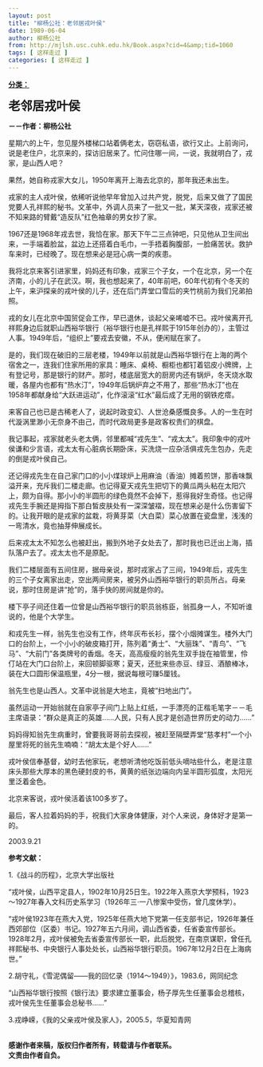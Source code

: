```yaml
---
layout: post
title: "柳杨公社：老邻居戎叶侯"
date: 1989-06-04
author: 柳杨公社
from: http://mjlsh.usc.cuhk.edu.hk/Book.aspx?cid=4&amp;tid=1060
tags: [ 这样走过 ]
categories: [ 这样走过 ]
---
```


<div style="margin: 15px 10px 10px 0px;">
<div>
<span id="ctl00_ContentPlaceHolder1_chapter1_SubjectLabel" style="font-weight:bold;text-decoration:underline;">
   分类：
  </span>
</div>
<p>
<strong>
<font size="5">
    老邻居戎叶侯
   </font>
</strong>
</p>
<p>
<strong>
   －－作者：柳杨公社
  </strong>
</p>
<p>
  星期六的上午，忽见屋外楼梯口站着俩老太，窃窃私语，欲行又止。上前询问，说是老住户，北京来的，探访旧居来了。忙问住哪一间，一说，我就明白了，戎家，是山西人吧？
 </p>
<p>
  果然，她自称戎家大女儿，1950年离开上海去北京的，那年我还未出生。
 </p>
<p>
  戎家的主人戎叶侯，依稀听说他早年曾加入过共产党，脱党，后来又做了了国民党要人孔祥熙的秘书。文革中，外调人员来了一批又一批，某天深夜，戎家还被不知来路的臂戴“造反队”红色袖章的男女抄了家。
 </p>
<p>
  1967还是1968年戎去世，我恰在家。那天下午二三点钟吧，只见他从卫生间出来，一手端着脸盆，盆边上还搭着白毛巾，一手捂着胸腹部，一脸痛苦状。救护车来时，已经晚了。现在想来必是冠心病一类的疾患。
 </p>
<p>
  我将北京来客引进家里，妈妈还有印象，戎家三个子女，一个在北京，另一个在济南，小的儿子在武汉。啊，我也想起来了，40年前吧，60年代初有个冬天的上午，来沪探亲的戎叶侯的儿子，还在后门弄堂口雪后的夹竹桃前为我们兄弟拍照。
 </p>
<p>
  戎的女儿在北京中国贸促会工作，早已退休，谈起父亲唏嘘不已。戎叶侯离开孔祥熙身边后就职山西裕华银行（裕华银行也是孔祥熙于1915年创办的），主管过人事。1949年后，“组织上”要戎去安徽，不从，便闲赋在家了。
 </p>
<p>
  是的，我们现在破旧的三层老楼，1949年以前就是山西裕华银行在上海的两个宿舍之一，连我们住家所用的家具：睡床、桌椅、橱柜也都钉着铝皮小牌牌，上有登记号，那是银行的财产。那时，楼底层宽大的厨房内还有锅炉，冬天烧水取暖，各屋内也都有“热水汀”，1949年后锅炉弃之不用了，那些“热水汀”也在1958年都献身给“大跃进运动”，化作滚滚“红水”最后成了无用的钢铁疙瘩。
 </p>
<p>
  来客自己也已是古稀老人了，说起时政变幻、人世沧桑感慨良多。人的一生在时代漩涡里渺小无奈身不由己，而时代政局更多是政客权贵们的棋盘。
 </p>
<p>
  我记事起，戎家就老头老太俩，邻里都喊“戎先生”、“戎太太”。我印象中的戎叶侯谦和少言语，戎太太有心脏病长期卧床，买洗烧一应杂活俱戎先生包办，先走的倒是戎叶侯自己。
 </p>
<p>
  还记得戎先生在自己家门口的小小煤球炉上用麻油（香油）摊着煎饼，那香味飘溢开来，充斥我们二楼走廊。也记得夏天戎先生把切下的黄瓜两头粘在太阳穴上，颇为自得。那小小的半圆形的绿色竟然不会掉下，惹得我好生奇怪。也记得戎先生手腕还是拇指下那白皙皮肤处有一深深皱褶，现在想来必是什么伤害留下的。让我开眼的是戎家的盆栽，将黄芽菜（大白菜）菜心放置在瓷盘里，浅浅的一弯清水，竟也抽芽伸展成长。
 </p>
<p>
  后来戎太太不知怎么也被赶出，搬到外地子女处去了，那时我也已迁出上海，插队落户去了。戎太太也不是原配。
 </p>
<p>
  我们二楼层面有五间住房，据母亲说，那时戎家占了三间，1949年后，戎先生的三个子女离家出走，空出两间房来，被另外山西裕华银行的职员所占。母亲说，那时住房是讲“抢”的，落手快的房间就是你的。
 </p>
<p>
  楼下亭子间还住着一位曾是山西裕华银行的职员翁栋臣，翁孤身一人，不知听谁说的，他是个大学生。
 </p>
<p>
  和戎先生一样，翁先生也没有工作，终年灰布长衫，摆个小烟摊谋生。楼外大门口的台阶上，一个小小的破皮箱打开，陈列着“勇士”、“大丽珠”、“青鸟”、“飞马”、“大前门”各类牌号的香烟。冬天，高高瘦瘦的翁先生双手拢在袖管里，伶仃站在大门口台阶上，来回顿脚驱寒；夏天，还批来些赤豆、绿豆、酒酿棒冰，装在大口圆形保温瓶里，4分一根，据说每根可赚5厘钱。
 </p>
<p>
  翁先生也是山西人。文革中说翁是大地主，竟被“扫地出门”。
 </p>
<p>
  虽然运动一开始翁就在自家亭子间门上贴上红纸，一手漂亮的正楷毛笔字－－毛主席语录：“群众是真正的英雄……人民，只有人民才是创造世界历史的动力……”
 </p>
<p>
  妈妈得知翁先生病重时，曾要我哥哥前去探视，被赶至隔壁弄堂“慈孝村”一个小屋里将死的翁先生喃喃：“胡太太是个好人……”
 </p>
<p>
  戎叶侯信奉基督，幼时去他家玩，老想听清他吃饭前低头嘀咕些什么，老是注意床头那些大厚本的黑色硬封皮的书，黄黄的纸张边端向内呈半圆形弧度，太阳光里泛着金色。
 </p>
<p>
  北京来客说，戎叶侯活着该100多岁了。
 </p>
<p>
  最后，客人拉着妈妈的手，祝我们大家身体健康，对个人来说，身体好才是第一的。
 </p>
<p>
  2003.9.21
 </p>
<p>
<strong>
   参考文献：
  </strong>
</p>
<p>
  1.《战斗的历程》，北京大学出版社
 </p>
<p>
  “戎叶侯，山西平定县人，1902年10月25日生。1922年入燕京大学预科，1923～1927年春入文科历史系学习（1926年三·一八惨案中受伤，曾几度休学）。
 </p>
<p>
  “戎叶侯1923年在燕大入党，1925年任燕大地下党第一任支部书记，1926年兼任西郊部位（区委）书记。1927年五六月间，调山西省委，任省委宣传部长。1928年2月，戎叶侯被免去省委宣传部长一职，此后脱党，在南京谋职，曾任孔祥熙秘书、中央银行人事处处长，山西裕华银行职员。1967年12月2日在上海病世。”
 </p>
<p>
  2.胡守礼，《雪泥偶留——我的回忆录（1914～1949）》，1983.6，网同纪念
 </p>
<p>
  “山西裕华银行按照《银行法》要求建立董事会，杨子厚先生任董事会总稽核，戎叶侯先生任董事会总秘书……”
 </p>
<p>
  3.戎峥嵘，《我的父亲戎叶侯及家人》，2005.5，华夏知青网
 </p>
<p>
<br/>
<strong>
   感谢作者来稿，版权归作者所有，转载请与作者联系。
   <br/>
   文责由作者自负。
  </strong>
</p>
</div>
